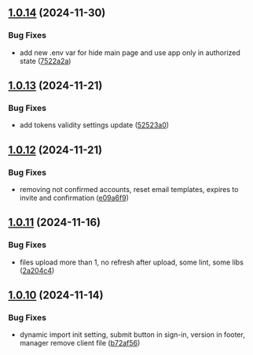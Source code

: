## [1.0.14](https://github.com/Jacaplaca/catering/compare/v1.0.13...v1.0.14) (2024-11-30)


### Bug Fixes

* add new .env var for hide main page and use app only in authorized state ([7522a2a](https://github.com/Jacaplaca/catering/commit/7522a2accaacda26ef081dc0d76370ed5cbaae56))



## [1.0.13](https://github.com/Jacaplaca/catering/compare/v1.0.12...v1.0.13) (2024-11-21)


### Bug Fixes

* add tokens validity settings update ([52523a0](https://github.com/Jacaplaca/catering/commit/52523a00251a2277df01ba0f8bcdb6119a9fe1d8))



## [1.0.12](https://github.com/Jacaplaca/catering/compare/v1.0.11...v1.0.12) (2024-11-21)


### Bug Fixes

* removing not confirmed accounts, reset email templates, expires to invite and confirmation ([e09a6f9](https://github.com/Jacaplaca/catering/commit/e09a6f9a11ff15e302f1b21bf168b7402d31de71))



## [1.0.11](https://github.com/Jacaplaca/catering/compare/v1.0.10...v1.0.11) (2024-11-16)


### Bug Fixes

* files upload more than 1, no refresh after upload, some lint, some libs ([2a204c4](https://github.com/Jacaplaca/catering/commit/2a204c40d5b01576f971d8fbf39d8f5259b9a205))



## [1.0.10](https://github.com/Jacaplaca/catering/compare/v1.0.9...v1.0.10) (2024-11-14)


### Bug Fixes

* dynamic import init setting, submit button in sign-in, version in footer, manager remove client file ([b72af56](https://github.com/Jacaplaca/catering/commit/b72af566c794369f396c1ba0440ed89aa278c57e))



